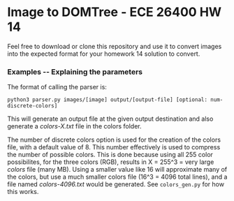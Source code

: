 # Image to DOMTree - ECE 26400 HW 14
Feel free to download or clone this repository and use it to convert images into the expected format for your homework 14 solution to convert.

### Examples -- Explaining the parameters
The format of calling the parser is:
```
python3 parser.py images/[image] output/[output-file] [optional: num-discrete-colors]
```
This will generate an output file at the given output destination and also generate a *colors-X.txt* file in the colors folder.

The number of discrete colors option is used for the creation of the colors file, with a default value of 8. This number effectively is used to compress the number of possible colors. This is done because using all 255 color possibilites, for the three colors (RGB), results in X = 255^3 = very large *colors* file (many MB). Using a smaller value like 16 will approximate many of the colors, but use a much smaller colors file (16^3 = 4096 total lines), and a file named *colors-4096.txt* would be generated. See `colors_gen.py` for how this works.
